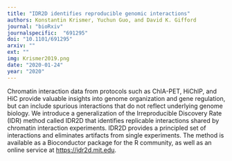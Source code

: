```yaml
---
title: "IDR2D identifies reproducible genomic interactions"
authors: Konstantin Krismer, Yuchun Guo, and David K. Gifford
journal: "bioRxiv"
journalspecific:  "691295"
doi: "10.1101/691295"
arxiv: ""
ext: ""
img: Krismer2019.png
date: "2020-01-24"
year: "2020"
---
```


Chromatin interaction data from protocols such as ChIA-PET, HiChIP, and HiC provide valuable insights into genome organization and gene regulation, but can include spurious interactions that do not reflect underlying genome biology. We introduce a generalization of the Irreproducible Discovery Rate (IDR) method called IDR2D that identifies replicable interactions shared by chromatin interaction experiments. IDR2D provides a principled set of interactions and eliminates artifacts from single experiments. The method is available as a Bioconductor package for the R community, as well as an online service at https://idr2d.mit.edu.
